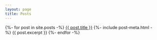 ```yaml
---
layout: page
title: Posts
---
```


<div class="postlist">
{%- for post in site.posts -%}
    <a href="{{ post.url | relative_url }}">{{ post.title }}</a>
    {%- include post-meta.html -%}
    {{ post.excerpt }}
{%- endfor -%}
</div>